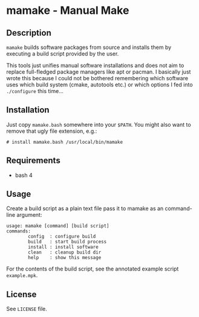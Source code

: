 mamake - Manual Make
====================

## Description ##

`mamake` builds software packages from source and installs them by executing
a build script provided by the user.

This tools just unifies manual software installations and does not aim to
replace full-fledged package managers like apt or pacman.  I basically just
wrote this because I could not be bothered remembering which software uses which
build system (cmake, autotools etc.) or which options I fed into `./configure`
this time...

## Installation ##

Just copy `mamake.bash` somewhere into your `$PATH`.  You might also want to
remove that ugly file extension, e.g.:

    # install mamake.bash /usr/local/bin/mamake

## Requirements ##

 * bash 4

## Usage ##

Create a build script as a plain text file pass it to mamake as an command-line
argument:

    usage: mamake [command] [build script]
    commands:
            config  : configure build
            build   : start build process
            install : install software
            clean   : cleanup build dir
            help    : show this message

For the contents of the build script, see the annotated example script
`example.mpk`.

## License ##

See `LICENSE` file.
